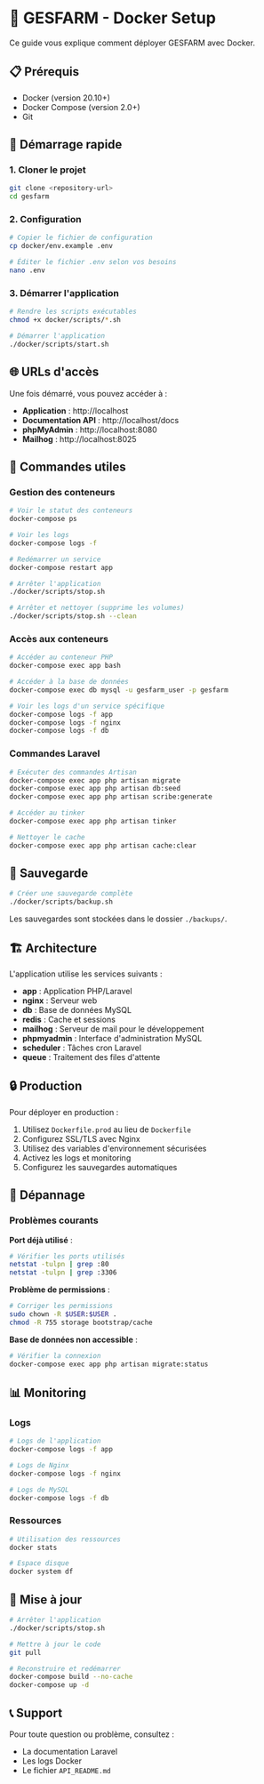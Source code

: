 # 🐳 GESFARM - Docker Setup

Ce guide vous explique comment déployer GESFARM avec Docker.

## 📋 Prérequis

- Docker (version 20.10+)
- Docker Compose (version 2.0+)
- Git

## 🚀 Démarrage rapide

### 1. Cloner le projet
```bash
git clone <repository-url>
cd gesfarm
```

### 2. Configuration
```bash
# Copier le fichier de configuration
cp docker/env.example .env

# Éditer le fichier .env selon vos besoins
nano .env
```

### 3. Démarrer l'application
```bash
# Rendre les scripts exécutables
chmod +x docker/scripts/*.sh

# Démarrer l'application
./docker/scripts/start.sh
```

## 🌐 URLs d'accès

Une fois démarré, vous pouvez accéder à :

- **Application** : http://localhost
- **Documentation API** : http://localhost/docs
- **phpMyAdmin** : http://localhost:8080
- **Mailhog** : http://localhost:8025

## 🔧 Commandes utiles

### Gestion des conteneurs
```bash
# Voir le statut des conteneurs
docker-compose ps

# Voir les logs
docker-compose logs -f

# Redémarrer un service
docker-compose restart app

# Arrêter l'application
./docker/scripts/stop.sh

# Arrêter et nettoyer (supprime les volumes)
./docker/scripts/stop.sh --clean
```

### Accès aux conteneurs
```bash
# Accéder au conteneur PHP
docker-compose exec app bash

# Accéder à la base de données
docker-compose exec db mysql -u gesfarm_user -p gesfarm

# Voir les logs d'un service spécifique
docker-compose logs -f app
docker-compose logs -f nginx
docker-compose logs -f db
```

### Commandes Laravel
```bash
# Exécuter des commandes Artisan
docker-compose exec app php artisan migrate
docker-compose exec app php artisan db:seed
docker-compose exec app php artisan scribe:generate

# Accéder au tinker
docker-compose exec app php artisan tinker

# Nettoyer le cache
docker-compose exec app php artisan cache:clear
```

## 💾 Sauvegarde

```bash
# Créer une sauvegarde complète
./docker/scripts/backup.sh
```

Les sauvegardes sont stockées dans le dossier `./backups/`.

## 🏗️ Architecture

L'application utilise les services suivants :

- **app** : Application PHP/Laravel
- **nginx** : Serveur web
- **db** : Base de données MySQL
- **redis** : Cache et sessions
- **mailhog** : Serveur de mail pour le développement
- **phpmyadmin** : Interface d'administration MySQL
- **scheduler** : Tâches cron Laravel
- **queue** : Traitement des files d'attente

## 🔒 Production

Pour déployer en production :

1. Utilisez `Dockerfile.prod` au lieu de `Dockerfile`
2. Configurez SSL/TLS avec Nginx
3. Utilisez des variables d'environnement sécurisées
4. Activez les logs et monitoring
5. Configurez les sauvegardes automatiques

## 🐛 Dépannage

### Problèmes courants

**Port déjà utilisé** :
```bash
# Vérifier les ports utilisés
netstat -tulpn | grep :80
netstat -tulpn | grep :3306
```

**Problème de permissions** :
```bash
# Corriger les permissions
sudo chown -R $USER:$USER .
chmod -R 755 storage bootstrap/cache
```

**Base de données non accessible** :
```bash
# Vérifier la connexion
docker-compose exec app php artisan migrate:status
```

## 📊 Monitoring

### Logs
```bash
# Logs de l'application
docker-compose logs -f app

# Logs de Nginx
docker-compose logs -f nginx

# Logs de MySQL
docker-compose logs -f db
```

### Ressources
```bash
# Utilisation des ressources
docker stats

# Espace disque
docker system df
```

## 🔄 Mise à jour

```bash
# Arrêter l'application
./docker/scripts/stop.sh

# Mettre à jour le code
git pull

# Reconstruire et redémarrer
docker-compose build --no-cache
docker-compose up -d
```

## 📞 Support

Pour toute question ou problème, consultez :
- La documentation Laravel
- Les logs Docker
- Le fichier `API_README.md`
